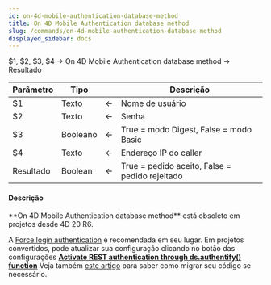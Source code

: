 ```yaml
---
id: on-4d-mobile-authentication-database-method
title: On 4D Mobile Authentication database method
slug: /commands/on-4d-mobile-authentication-database-method
displayed_sidebar: docs
---
```


<!--REF #_command_.On 4D Mobile Authentication database method.Syntax-->$1, $2, $3, $4 -> On 4D Mobile Authentication database method -> Resultado<!-- END REF-->
<!--REF #_command_.On 4D Mobile Authentication database method.Params-->
| Parâmetro | Tipo |  | Descrição |
| --- | --- | --- | --- |
| $1 | Texto | &#8592; | Nome de usuário |
| $2 | Texto | &#8592; | Senha |
| $3 | Booleano | &#8592; | True = modo Digest, False = modo Basic |
| $4 | Texto | &#8592; | Endereço IP do caller |
| Resultado | Boolean | &#8592; | True = pedido aceito, False = pedido rejeitado |

<!-- END REF-->

#### Descrição 

<!--REF #_command_.On 4D Mobile Authentication database method.Summary-->**On 4D Mobile Authentication database method** está obsoleto em projetos desde 4D 20 R6.<!-- END REF-->

A [Force login authentication](https://developer.4d.com/docs/REST/authUsers) é recomendada em seu lugar. Em projetos convertidos, pode atualizar sua configuração clicando no botão das configurações [**Activate REST authentication through ds.authentify() function**](https://developer.4d.com/docs/settings/web#access) Veja também [este artigo](https://blog.4d.com/force-login-now-is-the-default-mode-for-all-rest-authentications) para saber como migrar seu código se necessário.

